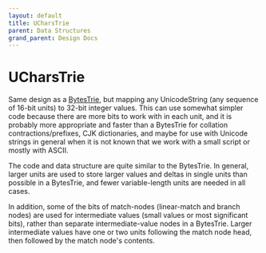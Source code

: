 ```yaml
---
layout: default
title: UCharsTrie
parent: Data Structures
grand_parent: Design Docs
---
```


<!--
Copyright (C) 2016 and later: Unicode, Inc. and others.	Copyright (C) 2016 and later: Unicode, Inc. and others.
License & terms of use: http://www.unicode.org/copyright.html	License & terms of use: http://www.unicode.org/copyright.html
-->

# UCharsTrie

Same design as a [BytesTrie](bytestrie/index.md), but mapping any UnicodeString
(any sequence of 16-bit units) to 32-bit integer values. This can use somewhat
simpler code because there are more bits to work with in each unit, and it is
probably more appropriate and faster than a BytesTrie for collation
contractions/prefixes, CJK dictionaries, and maybe for use with Unicode strings
in general when it is not known that we work with a small script or mostly with
ASCII.

The code and data structure are quite similar to the BytesTrie. In general,
larger units are used to store larger values and deltas in single units than
possible in a BytesTrie, and fewer variable-length units are needed in all
cases.

In addition, some of the bits of match-nodes (linear-match and branch nodes) are
used for intermediate values (small values or most significant bits), rather
than separate intermediate-value nodes in a BytesTrie. Larger intermediate
values have one or two units following the match node head, then followed by the
match node's contents.
